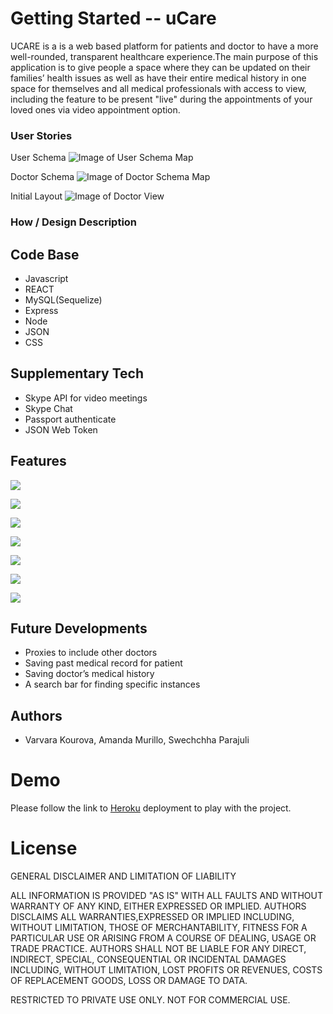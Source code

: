 # Getting Started -- uCare

UCARE is a is a web based platform for patients and doctor to have a more well-rounded, transparent healthcare experience.The main purpose of this application is to give people a space where they can be updated on their families’ health issues as well as have their entire medical history in one space for themselves and all medical professionals with access to view, including the feature to be present "live" during the appointments of your loved ones via video appointment option. 

### User Stories

User Schema
![Image of User Schema Map](images/userSchema.png)

Doctor Schema
![Image of Doctor Schema Map](images/docSchema.png)

Initial Layout 
![Image of Doctor View](images/tempWalk.png)

###  How / Design Description

## Code Base
- Javascript
- REACT
- MySQL(Sequelize)
- Express
- Node
- JSON
- CSS

## Supplementary Tech

- Skype API for video meetings
- Skype Chat
- Passport authenticate
- JSON Web Token

## Features

![](client/public/images/1.png) 

![](client/public/images/2.png) 

![](client/public/images/3.png) 

![](client/public/images/4.png)

![](client/public/images/5.png) 

![](client/public/images/6.png) 

![](client/public/images/7.png) 

## Future Developments

  - Proxies to include other doctors
  - Saving past medical record for patient
  - Saving doctor’s medical history
  - A search bar for finding specific instances 

## Authors
  * Varvara Kourova, Amanda Murillo, Swechchha Parajuli

# Demo
Please follow the link to [Heroku]() deployment to play with the project.

# License

GENERAL    DISCLAIMER AND LIMITATION OF LIABILITY

ALL INFORMATION IS PROVIDED "AS IS" WITH ALL FAULTS AND WITHOUT WARRANTY OF ANY KIND, EITHER EXPRESSED OR IMPLIED. AUTHORS DISCLAIMS ALL WARRANTIES,EXPRESSED OR IMPLIED INCLUDING, WITHOUT LIMITATION, THOSE OF MERCHANTABILITY, FITNESS FOR A PARTICULAR USE OR ARISING FROM A COURSE OF DEALING, USAGE OR TRADE PRACTICE. AUTHORS SHALL NOT BE LIABLE FOR ANY DIRECT, INDIRECT, SPECIAL, CONSEQUENTIAL OR INCIDENTAL DAMAGES INCLUDING, WITHOUT LIMITATION, LOST PROFITS OR REVENUES, COSTS OF REPLACEMENT GOODS, LOSS OR DAMAGE TO DATA. 

RESTRICTED TO PRIVATE USE ONLY. NOT FOR COMMERCIAL USE.
